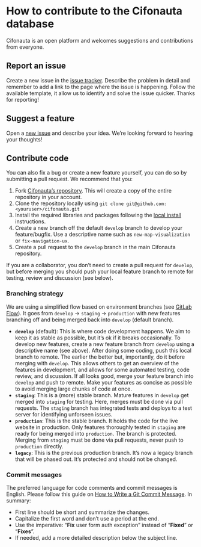 # How to contribute to the Cifonauta database

Cifonauta is an open platform and welcomes suggestions and contributions from everyone.

## Report an issue

Create a new issue in the [issue tracker](https://github.com/bruvellu/cifonauta/issues).
Describe the problem in detail and remember to add a link to the page where the issue is happening.
Follow the available template, it allow us to identify and solve the issue quicker.
Thanks for reporting!

## Suggest a feature

Open a [new issue](https://github.com/bruvellu/cifonauta/issues) and describe your idea.
We’re looking forward to hearing your thoughts!

## Contribute code

You can also fix a bug or create a new feature yourself, you can do so by submitting a pull request.
We recommend that you:

1. Fork [Cifonauta’s repository](https://github.com/bruvellu/cifonauta/fork).
This will create a copy of the entire repository in your account.
2. Clone the repository locally using `git clone git@github.com:<youruser>/cifonauta.git`
3. Install the required libraries and packages following the [local install](local-install.md) instructions.
4. Create a new branch off the default `develop` branch to develop your feature/bugfix.
Use a descriptive name such as `new-map-visualization` or `fix-navigation-ux`.
5. Create a pull request to the `develop` branch in the main Cifonauta repository.

If you are a collaborator, you don’t need to create a pull request for `develop`, but before merging you should push your local feature branch to remote for testing, review and discussion (see below).

### Branching strategy

We are using a simplified flow based on environment branches (see [GitLab Flow](https://docs.gitlab.com/ee/topics/gitlab_flow.html#environment-branches-with-gitlab-flow)).
It goes from `develop` -> `staging` -> `production` with new features branching off and being merged back into `develop` (default branch).

- **`develop`** (default):
This is where code development happens.
We aim to keep it as stable as possible, but it’s ok if it breaks occasionally.
To develop new features, create a new feature branch from `develop` using a descriptive name (see above).
After doing some coding, push this local branch to remote.
The earlier the better but, importantly, do it before merging with `develop`.
This allows others to get an overview of the features in development, and allows for some automated testing, code review, and discussion.
If all looks good, merge your feature branch into `develop` and push to remote.
Make your features as concise as possible to avoid merging large chunks of code at once.
- **`staging`**:
This is a (more) stable branch.
Mature features in `develop` get merged into `staging` for testing.
Here, merges must be done via pull requests.
The `staging` branch has integrated tests and deploys to a test server for identifying unforseen issues.
- **`production`**:
This is the stable branch.
It holds the code for the live website in production.
Only features thoroughly tested in `staging` are ready for being merged into `production`.
The branch is protected.
Merging from `staging` must be done via pull requests, never push to `production` directly.
- **`legacy`**:
This is the previous production branch.
It’s now a legacy branch that will be phased out.
It’s protected and should not be changed.

### Commit messages

The preferred language for code comments and commit messages is English.
Please follow this guide on [How to Write a Git Commit Message](https://cbea.ms/git-commit/).
In summary:

- First line should be short and summarize the changes.
- Capitalize the first word and don’t use a period at the end.
- Use the imperative: “**Fix** user form auth exception” instead of “**Fixed**” or “**Fixes**”.
- If needed, add a more detailed description below the subject line.


